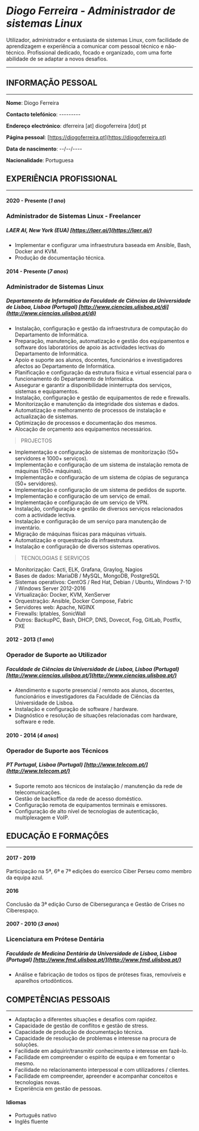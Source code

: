 # _Diogo Ferreira - Administrador de sistemas Linux_

Utilizador, administrador e entusiasta de sistemas Linux, com facilidade de aprendizagem e experiência a comunicar com pessoal técnico e não-técnico. Profissional dedicado, focado e organizado, com uma forte abilidade de se adaptar a novos desafios.

---

## INFORMAÇÃO PESSOAL

---

**Nome**: Diogo Ferreira

**Contacto telefónico**: ---------

**Endereço electrónico**: dferreira [at] diogoferreira [dot] pt

**Página pessoal**: [https://diogoferreira.pt](https://diogoferreira.pt)

**Data de nascimento**: --/--/----

**Nacionalidade**: Portuguesa

## EXPERIÊNCIA PROFISSIONAL

---

#### 2020 - Presente (_1 ano_)

### **Administrador de Sistemas Linux - Freelancer**

##### LAER AI, New York (EUA) [https://laer.ai/](https://laer.ai/)

- Implementar e configurar uma infraestrutura baseada em Ansible, Bash, Docker and KVM.
- Produção de documentação técnica.

#### 2014 - Presente (_7 anos_)

### **Administrador de Sistemas Linux**

##### Departamento de Informática da Faculdade de Ciências da Universidade de Lisboa, Lisboa (Portugal) [http://www.ciencias.ulisboa.pt/di](http://www.ciencias.ulisboa.pt/di)

- Instalação, configuração e gestão da infraestrutura de computação do Departamento de Informática.
- Preparação, manutenção, automatização e gestão dos equipamentos e software dos laboratórios de apoio às actividades lectivas do Departamento de Informática.
- Apoio e suporte aos alunos, docentes, funcionários e investigadores afectos ao Departamento de Informática.
- Planificação e configuração da estrutura física e virtual essencial para o funcionamento do Departamento de Informática.
- Assegurar e garantir a disponibilidade ininterrupta dos serviços, sistemas e equipamentos.
- Instalação, configuração e gestão de equipamentos de rede e firewalls.
- Monitorização e manutenção da integridade dos sistemas e dados.
- Automatização e melhoramento de processos de instalação e actualização de sistemas.
- Optimização de processos e documentação dos mesmos.
- Alocação de orçamento aos equipamentos necessários. 

> PROJECTOS

- Implementação e configuração de sistemas de monitorização (50+ servidores e 1000+ serviços).
- Implementação e configuração de um sistema de instalação remota de máquinas (150+ máquinas).
- Implementação e configuração de um sistema de cópias de segurança (50+ servidores).
- Implementação e configuração de um sistema de pedidos de suporte.
- Implementação e configuração de um serviço de email.
- Implementação e configuração de um serviço de VPN.
- Instalação, configuração e gestão de diversos serviços relacionados com a actividade lectiva.
- Instalação e configuração de um serviço para manutenção de inventário.
- Migração de máquinas físicas para máquinas virtuais.
- Automatização e orquestração da infraestrutura.
- Instalação e configuração de diversos sistemas operativos.

> TECNOLOGIAS E SERVIÇOS

- Monitorização: Cacti, ELK, Grafana, Graylog, Nagios
- Bases de dados: MariaDB / MySQL, MongoDB, PostgreSQL
- Sistemas operativos: CentOS / Red Hat, Debian / Ubuntu, Windows 7-10 / Windows Server 2012-2016
- Virtualização: Docker, KVM, XenServer
- Orquestração: Ansible, Docker Compose, Fabric
- Servidores web: Apache, NGINX
- Firewalls: Iptables, SonicWall
- Outros: BackupPC, Bash, DHCP, DNS, Dovecot, Fog, GitLab, Postfix, PXE

#### 2012 - 2013 (_1 ano_)

### **Operador de Suporte ao Utilizador**

##### Faculdade de Ciências da Universidade de Lisboa, Lisboa (Portugal) [http://www.ciencias.ulisboa.pt/](http://www.ciencias.ulisboa.pt/)

- Atendimento e suporte presencial / remoto aos alunos, docentes, funcionários e investigadores da Faculdade de Ciências da Universidade de Lisboa.
- Instalação e configuração de software / hardware.
- Diagnóstico e resolução de situações relacionadas com hardware, software e rede.

#### 2010 - 2014 (_4 anos_)

### **Operador de Suporte aos Técnicos**

##### PT Portugal, Lisboa (Portugal) [http://www.telecom.pt/](http://www.telecom.pt/)

- Suporte remoto aos técnicos de instalação / manutenção da rede de telecomunicações.
- Gestão de backoffice da rede de acesso doméstico.
- Configuração remota de equipamentos terminais e emissores.
- Configuração de alto nível de tecnologias de autenticação, multiplexagem e VoIP.

## EDUCAÇÃO E FORMAÇÕES

---

#### 2017 - 2019

Participação na 5ª, 6ª e 7ª edições do exercíco Ciber Perseu como membro da equipa azul.

#### 2016

Conclusão da 3ª edição Curso de Cibersegurança e Gestão de Crises no Ciberespaço.

#### 2007 - 2010 (_3 anos_)

### **Licenciatura em Prótese Dentária**

##### Faculdade de Medicina Dentária da Universidade de Lisboa, Lisboa (Portugal) [http://www.fmd.ulisboa.pt/](http://www.fmd.ulisboa.pt/)

- Análise e fabricação de todos os tipos de próteses fixas, removíveis e aparelhos ortodônticos.

## COMPETÊNCIAS PESSOAIS

---

- Adaptação a diferentes situações e desafios com rapidez.
- Capacidade de gestão de conflitos e gestão de stress.
- Capacidade de produção de documentação técnica.
- Capacidade de resolução de problemas e interesse na procura de soluções.
- Facilidade em adquirir/transmitir conhecimento e interesse em fazê-lo.
- Facilidade em compreender o espírito de equipa e em fomentar o mesmo.
- Facilidade no relacionamento interpessoal e com utilizadores / clientes.
- Facilidade em compreender, apreender e acompanhar conceitos e tecnologias novas.
- Experiência em gestão de pessoas.

#### Idiomas
- Português nativo
- Inglês fluente